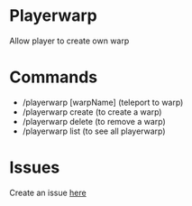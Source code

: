 # Playerwarp
Allow player to create own warp

# Commands
* /playerwarp [warpName] (teleport to warp)
* /playerwarp create (to create a warp)
* /playerwarp delete (to remove a warp)
* /playerwarp list (to see all playerwarp)

# Issues
Create an issue [here](https://github.com/AraaCuteUwU/Playerwarp/issues)
